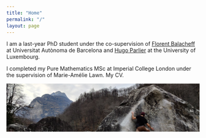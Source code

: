 ```yaml
---
title: "Home"
permalink: "/"
layout: page
---
```


I am a last-year PhD student under the co-supervision of <a href="https://mat.uab.cat/~fbalacheff/"> Florent Balacheff</a> at Universitat Autònoma de Barcelona and <a href="https://math.uni.lu/parlier/"> Hugo Parlier</a> at the University of Luxembourg.

I completed my Pure Mathematics MSc at Imperial College London under the supervision of Marie-Amélie Lawn.
My CV.


![alt text](https://github.com/dfisac/dfisac.github.io/blob/master/guix.jpg?raw=true)


